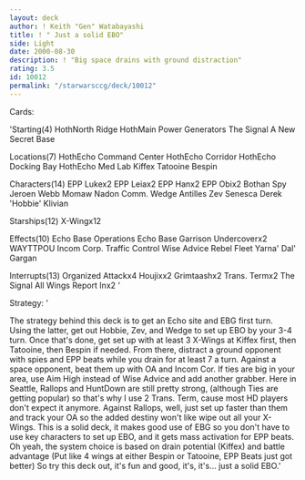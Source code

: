 ```yaml
---
layout: deck
author: ! Keith "Gen" Watabayashi
title: ! " Just a solid EBO"
side: Light
date: 2000-08-30
description: ! "Big space drains with ground distraction"
rating: 3.5
id: 10012
permalink: "/starwarsccg/deck/10012"
---
```

Cards: 

'Starting(4)
HothNorth Ridge
HothMain Power Generators
The Signal
A New Secret Base

Locations(7)
HothEcho Command Center
HothEcho Corridor
HothEcho Docking Bay
HothEcho Med Lab
Kiffex
Tatooine
Bespin

Characters(14)
EPP Lukex2
EPP Leiax2
EPP Hanx2
EPP Obix2
Bothan Spy
Jeroen Webb
Momaw Nadon
Comm. Wedge Antilles
Zev Senesca
Derek 'Hobbie' Klivian

Starships(12)
X-Wingx12

Effects(10)
Echo Base Operations
Echo Base Garrison
Undercoverx2
WAYTTPOU
Incom Corp.
Traffic Control
Wise Advice
Rebel Fleet
Yarna' Dal' Gargan

Interrupts(13)
Organized Attackx4
Houjixx2
Grimtaashx2
Trans. Termx2
The Signal
All Wings Report Inx2
'

Strategy: '

The strategy behind this deck is to get an Echo site and EBG first turn. Using the latter, get out Hobbie, Zev, and Wedge to set up EBO by your 3-4 turn. Once that's done, get set up with at least 3 X-Wings at Kiffex first, then Tatooine, then Bespin if needed. From there, distract a ground opponent with spies and EPP beats while you drain for at least 7 a turn. Against a space opponent, beat them up with OA and Incom Cor. If ties are big in your area, use Aim High instead of Wise Advice and add another grabber. Here in Seattle, Rallops and HuntDown are still pretty strong, (although Ties are getting popular) so that's why I use 2 Trans. Term, cause most HD players don't expect it anymore. Against Rallops, well, just set up faster than them and track your OA so the added destiny won't like wipe out all your X-Wings.
This is a solid deck, it makes good use of EBG so you don't have to use key characters to set up EBO, and it gets mass activation for EPP beats. Oh yeah, the system choice is based on drain potential (Kiffex) and battle advantage (Put like 4 wings at either Bespin or Tatooine, EPP Beats just got better) So try this deck out, it's fun and good, it's, it's... just a solid EBO.'
